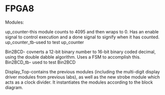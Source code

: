 # FPGA8
Modules:

up_counter-this module counts to 4095 and then wraps to 0. Has an enable signal to control execution and a done signal to signify when it has counted.
up_counter_tb-used to test up_counter

Bin2BCD- covnerts a 12-bit binary number to 16-bit binary coded decimal, using the double dabble algorithm. Uses a FSM to accomplish this.
Bin2BCD_tb- used to test Bin2BCD

Display_Top-contains the previous modules (including the multi-digit display driver modules from previous labs), as well as the new strobe module which acts as a clock divider.
It instantiates the modules according to the block diagram.
